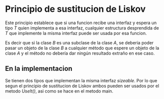 # Principio de sustitucion de Liskov

Este principio establece que si una funcion recibe una interfaz y espera un tipo *_T_* quien implementa a esa interfaz, 
cualquier estructura desprendida de _*T*_ que implemente la misma interfaz puede ser usada por esa funcion.

Es decir que si la clase _B_ es una subclase de la clase _A_, se deberia poder pasar un objeto de la clase _B_ a cualquier 
método que espere un objeto de la clase _A_ y el método no debería dar ningún resultado extraño en ese caso.

## En la implementacion

Se tienen dos tipos que implementan la misma interfaz _sizeable_. Por lo que segun el principio de sustitucion de Liskov
ambos pueden ser usados por el metodo _*UseIt()*_, asi como se hace en el metodo main.
